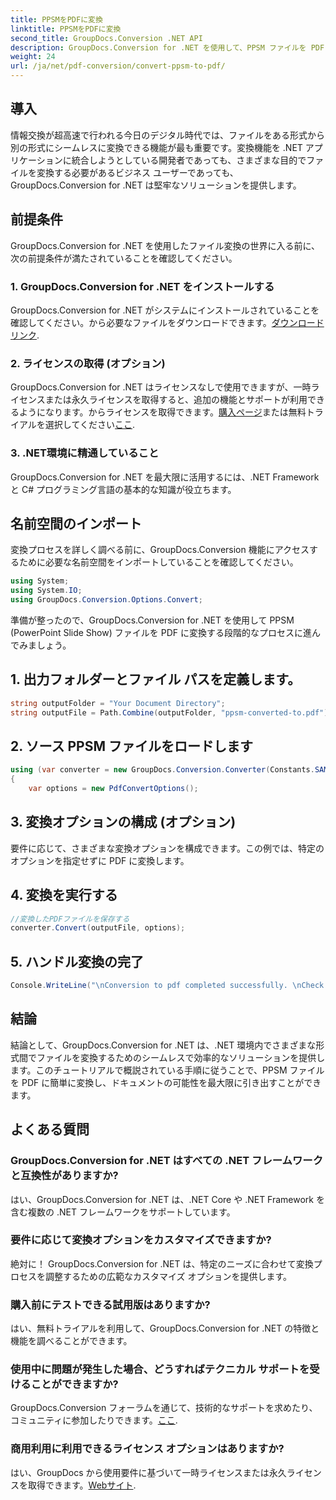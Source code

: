 ```yaml
---
title: PPSMをPDFに変換
linktitle: PPSMをPDFに変換
second_title: GroupDocs.Conversion .NET API
description: GroupDocs.Conversion for .NET を使用して、PPSM ファイルを PDF に簡単に変換します。変換オプションをカスタマイズして、ドキュメントの可能性を最大限に引き出します。
weight: 24
url: /ja/net/pdf-conversion/convert-ppsm-to-pdf/
---
```

## 導入
情報交換が超高速で行われる今日のデジタル時代では、ファイルをある形式から別の形式にシームレスに変換できる機能が最も重要です。変換機能を .NET アプリケーションに統合しようとしている開発者であっても、さまざまな目的でファイルを変換する必要があるビジネス ユーザーであっても、GroupDocs.Conversion for .NET は堅牢なソリューションを提供します。
## 前提条件
GroupDocs.Conversion for .NET を使用したファイル変換の世界に入る前に、次の前提条件が満たされていることを確認してください。
### 1. GroupDocs.Conversion for .NET をインストールする
 GroupDocs.Conversion for .NET がシステムにインストールされていることを確認してください。から必要なファイルをダウンロードできます。[ダウンロードリンク](https://releases.groupdocs.com/conversion/net/).
### 2. ライセンスの取得 (オプション)
GroupDocs.Conversion for .NET はライセンスなしで使用できますが、一時ライセンスまたは永久ライセンスを取得すると、追加の機能とサポートが利用できるようになります。からライセンスを取得できます。[購入ページ](https://purchase.groupdocs.com/buy)または無料トライアルを選択してください[ここ](https://releases.groupdocs.com/).
### 3. .NET環境に精通していること
GroupDocs.Conversion for .NET を最大限に活用するには、.NET Framework と C# プログラミング言語の基本的な知識が役立ちます。

## 名前空間のインポート
変換プロセスを詳しく調べる前に、GroupDocs.Conversion 機能にアクセスするために必要な名前空間をインポートしていることを確認してください。

```csharp
using System;
using System.IO;
using GroupDocs.Conversion.Options.Convert;
```
準備が整ったので、GroupDocs.Conversion for .NET を使用して PPSM (PowerPoint Slide Show) ファイルを PDF に変換する段階的なプロセスに進んでみましょう。
## 1. 出力フォルダーとファイル パスを定義します。
```csharp
string outputFolder = "Your Document Directory";
string outputFile = Path.Combine(outputFolder, "ppsm-converted-to.pdf");
```
## 2. ソース PPSM ファイルをロードします
```csharp
using (var converter = new GroupDocs.Conversion.Converter(Constants.SAMPLE_PPSM))
{
    var options = new PdfConvertOptions();
```
## 3. 変換オプションの構成 (オプション)
要件に応じて、さまざまな変換オプションを構成できます。この例では、特定のオプションを指定せずに PDF に変換します。
## 4. 変換を実行する
```csharp
//変換したPDFファイルを保存する
converter.Convert(outputFile, options);
```
## 5. ハンドル変換の完了
```csharp
Console.WriteLine("\nConversion to pdf completed successfully. \nCheck output in {0}", outputFolder);
```

## 結論
結論として、GroupDocs.Conversion for .NET は、.NET 環境内でさまざまな形式間でファイルを変換するためのシームレスで効率的なソリューションを提供します。このチュートリアルで概説されている手順に従うことで、PPSM ファイルを PDF に簡単に変換し、ドキュメントの可能性を最大限に引き出すことができます。
## よくある質問
### GroupDocs.Conversion for .NET はすべての .NET フレームワークと互換性がありますか?
はい、GroupDocs.Conversion for .NET は、.NET Core や .NET Framework を含む複数の .NET フレームワークをサポートしています。
### 要件に応じて変換オプションをカスタマイズできますか?
絶対に！ GroupDocs.Conversion for .NET は、特定のニーズに合わせて変換プロセスを調整するための広範なカスタマイズ オプションを提供します。
### 購入前にテストできる試用版はありますか?
はい、無料トライアルを利用して、GroupDocs.Conversion for .NET の特徴と機能を調べることができます。
### 使用中に問題が発生した場合、どうすればテクニカル サポートを受けることができますか?
 GroupDocs.Conversion フォーラムを通じて、技術的なサポートを求めたり、コミュニティに参加したりできます。[ここ](https://forum.groupdocs.com/c/conversion/11).
### 商用利用に利用できるライセンス オプションはありますか?
はい、GroupDocs から使用要件に基づいて一時ライセンスまたは永久ライセンスを取得できます。[Webサイト](https://purchase.groupdocs.com/temporary-license/).
